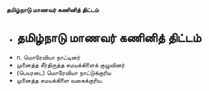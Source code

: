 **தமிழ்நாடு மாணவர் கணினித் திட்டம்**
- # தமிழ்நாடு மாணவர் கணினித் திட்டம்
- n. மொரேவியா நாட்டினர்
- முனைத்த சீர்திருத்த சமயக்கிளைக் குழுவினர்
- (பெயரடை) மொரேவியா நாட்டுக்குரிய
- முனைத்த சமயக்கிளை வகைக்குரிய.

